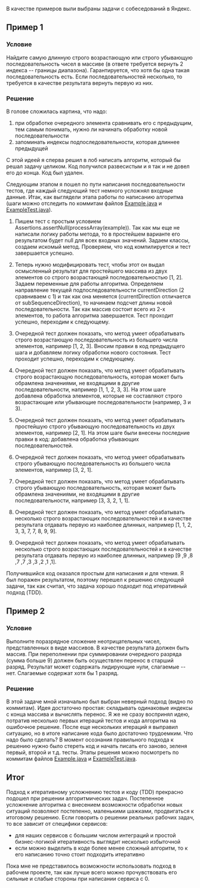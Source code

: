 В качестве примеров выли выбраны задачи с собеседований в Яндекс.

## Пример 1

### Условие

Найдите самую длинную строго возрастающую или строго убывающую последовательность чисел в массиве (в ответе требуется вернуть 2 индекса -- границы диапазона). Гарантируется, что хотя бы одна такая последовательность есть. Если последовательностей несколько, то требуется в качестве результата вернуть первую из них.

### Решение

В голове сложилась картина, что надо:
1) при обработке очередного элемента сравнивать его с предыдущим, тем самым понимать, нужно ли начинать обработку новой последовательности
2) запоминать индексы подпоследовательности, которая длиннее предыдущей

С этой идеей я сперва решил в лоб написать алгоритм, который бы решал задачу целиком. Код получился развесистым и я так и не довел его до конца. Код был удален.

Следующим этапом я пошел по пути написания последовательности тестов, где каждый следующий тест немного усложнял входные данные. Итак, как выглядели этапа работы по написанию алгоритма (шаги можно отследить по коммитам файлов [Example.java](..%2F..%2Fjava%2Fstrong%2Fideas%2Flesson_6%2Ftask_1%2FExample.java) и [ExampleTest.java](..%2F..%2F..%2Ftest%2Fjava%2Fstrong%2Fideas%2Flesson_6%2Ftask_1%2FExampleTest.java)).

1. Пишем тест с простым условием Assertions.assertNull(processArray(example)). Так как мы еще не написали логику работы метода, то в простейшем варианте его результатом будет null для всех входных значений. Задаем классы, создаем искомый метод. Проверяем, что код компилируется и тест завершается успешно.

2. Теперь нужно модифицировать тест, чтобы этот он выдал осмысленный результат для простейшего массива из двух элементов со строго возрастающей последовательностью [1, 2]. Задаем переменные для работы алгоритма. Определяем направление текущей подпоследовательности currentDirection (2 сравниваем с 1) и так как она меняется (currentDirection отличается от subSequenceDirection), то начинаем подсчет длины новой последовательности. Так как массив состоит всего из 2-х элементов, то работа алгоритма завершается. Тест проходит успешно, переходим к следующему.

3. Очередной тест должен показать, что метод умеет обрабатывать строго возрастающую последовательность из большего числа элементов, например [1, 2, 3]. Вносим правки в код предыдущего шага и добавляем логику обработки нового состояния. Тест проходит успешно, переходим к следующему.

4. Очередной тест должен показать, что метод умеет обрабатывать строго возрастающую последовательность, которая может быть обрамлена значениями, не входящими в другие последовательности, например [1, 1, 2, 3, 3]. На этом шаге добавлена обработка элементов, которые не составляют строго возрастающие или убывающие последовательности (например, 3 и 3).

5. Очередной тест должен показать, что метод умеет обрабатывать простейшую строго убывающую последовательность из двух элементов, например [2, 1]. На этом шаге были внесены последние правки в код: добавлена обработка убывающих последовательностей.

6. Очередной тест должен показать, что метод умеет обрабатывать строго убывающую последовательность из большего числа элементов, например [3, 2, 1].

7. Очередной тест должен показать, что метод умеет обрабатывать строго убывающую последовательность, которая может быть обрамлена значениями, не входящими в другие последовательности, например [3, 3, 2, 1, 1].

8. Очередной тест должен показать, что метод умеет обрабатывать несколько строго возрастающих последовательностей и в качестве результата отдавать первую из наиболее длинных, например [1, 1, 2, 3, 3, 7, 7, 8, 9, 9].

9. Очередной тест должен показать, что метод умеет обрабатывать несколько строго возрастающих последовательностей и в качестве результата отдавать первую из наиболее длинных, например [9 ,9 ,8 ,7 ,7 ,3 ,3 ,2 ,1 ,1].

Получившийся код оказался простым для написания и для чтения. Я был поражен результатом, поэтому перешел к решению следующей задачи, так как считал, что задача хорошо подходит под итеративный подход (TDD).

## Пример 2

### Условие

Выполните поразрядное сложение неотрицательных чисел, представленных в виде массивов. В качестве результата должен быть массив. При переполнении при суммировании очередного разряда (сумма больше 9) должен быть осуществлен перенос в старший разряд. Результат может содержать лидирующие нули, слагаемые -- нет. Слагаемые содержат хотя бы 1 разряд.

### Решение

В этой задаче мной изначально был выбран неверный подход (видно по коммитам). Идея достаточно простая: складывать одинаковые индексы с конца массива и вычислять перенос. Я же не сразу воспринял идею, потратив несколько первых итераций тестов и кода алгоритма на ошибочное решение. После еще нескольких итераций я выправил ситуацию, но в итоге написание кода было достаточно трудоемким. Что надо было сделать? В момент осознания правильного подхода к решению нужно было стереть код и начать писать его заново, зеленя первый, второй и т.д. тесты. Этапы решения можно посмотреть по коммитам файлов [Example.java](..%2F..%2Fjava%2Fstrong%2Fideas%2Flesson_6%2Ftask_2%2FExample.java) и [ExampleTest.java](..%2F..%2F..%2Ftest%2Fjava%2Fstrong%2Fideas%2Flesson_6%2Ftask_2%2FExampleTest.java).

## Итог

Подход к итеративному усложнению тестов и коду (TDD) прекрасно подошел при решении алгоритмических задач. Постепенное усложнение алгоритма с внесением возможности обработки новых ситуаций позволяют постепенно, маленькими шажками, продвигаться к итоговому решению. Если говорить о решении реальных рабочих задач, то все зависит от специфики сервисов:
* для наших сервисов с большим числом интеграций и простой бизнес-логикой итеративность выглядит несколько избыточной
* если можно выделить в коде более менее сложный алгоритм, то к его написанию точно стоит подходить итеративно

Пока мне не представилось возможности использовать подход в рабочем проекте, так как лучше всего можно прочувствовать его сильные и слабые стороны при написании сервиса с 0.


